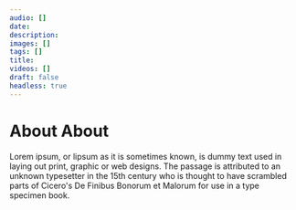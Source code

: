```yaml
---
audio: []
date: 
description: 
images: []
tags: []
title:
videos: []
draft: false
headless: true
---
```


# About About

Lorem ipsum, or lipsum as it is sometimes known, is dummy text used in laying out print, graphic or web designs. The passage is attributed to an unknown typesetter in the 15th century who is thought to have scrambled parts of Cicero's De Finibus Bonorum et Malorum for use in a type specimen book.

